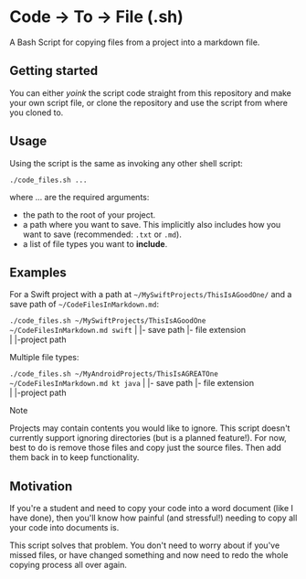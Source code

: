 # Code -> To -> File (.sh)

A Bash Script for copying files from a project into a markdown file.

## Getting started

You can either *yoink* the script code straight from this repository and make your own script file, or clone the repository and use the script from where you cloned to.

## Usage

Using the script is the same as invoking any other shell script:

`./code_files.sh ...`

where ... are the required arguments:

- the path to the root of your project.
- a path where you want to save. This implicitly also includes how you want to save (recommended: `.txt` or `.md`).
- a list of file types you want to **include**.


## Examples

For a Swift project with a path at `~/MySwiftProjects/ThisIsAGoodOne/` and a save path of `~/CodeFilesInMarkdown.md`:

`./code_files.sh ~/MySwiftProjects/ThisIsAGoodOne ~/CodeFilesInMarkdown.md swift`
                                            |           |- save path        |- file extension                       
                                            |
                                            |-project path


Multiple file types:

`./code_files.sh ~/MyAndroidProjects/ThisIsAGREATOne ~/CodeFilesInMarkdown.md kt java`
                                            |            |- save path          |- file extension                       
                                            |
                                            |-project path

> [!NOTE]
> Projects may contain contents you would like to ignore. This script doesn't currently support ignoring directories (but is a planned feature!). For now, best to do is remove those files and copy just the source files. 
> Then add them back in to keep functionality.

## Motivation 

If you're a student and need to copy your code into a word document (like I have done), then you'll know how painful (and stressful!) needing to copy all your code into documents is.

This script solves that problem. You don't need to worry about if you've missed files, or have changed something and now need to redo the whole copying process all over again.
